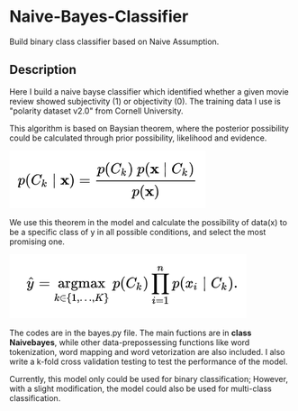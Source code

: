 # Naive-Bayes-Classifier
Build binary class classifier based on Naive Assumption.

## Description
Here I build a naive bayse classifier which identified whether a given movie review showed subjectivity (1) or objectivity (0). The training data I use is "polarity dataset v2.0" from Cornell University.

This algorithm is based on Baysian theorem, where the posterior possibility could be calculated through prior possibility, likelihood and evidence. 

![](images/1.png)

We use this theorem in the model and calculate the possibility of data(x) to be a specific class of y in all possible conditions, and select the most promising one.

![](images/2.png)

The codes are in the bayes.py file. The main fuctions are in __class Naivebayes__, while other data-prepossessing functions like word tokenization, word mapping and word vetorization are also included. I also write a k-fold cross validation testing to test the performance of the model.


Currently, this model only could be used for binary classification; However, with a slight modification, the model could also be used for multi-class classification. 
